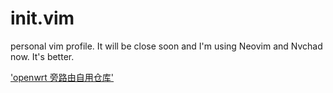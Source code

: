# init.vim
personal vim profile. It will be close soon and I'm using Neovim and Nvchad now. It's better.

['openwrt 旁路由自用仓库'](https://www.dolingou.com)
